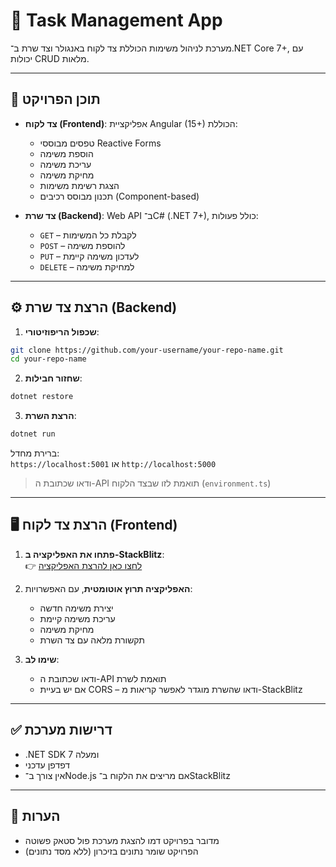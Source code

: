 
# 📝 Task Management App

מערכת לניהול משימות הכוללת צד לקוח באנגולר וצד שרת ב־.NET Core 7+, עם יכולות CRUD מלאות.

---

## 📁 תוכן הפרויקט

- **צד לקוח (Frontend)**: אפליקציית Angular (15+) הכוללת:
  - טפסים מבוססי Reactive Forms
  - הוספת משימה
  - עריכת משימה
  - מחיקת משימה
  - הצגת רשימת משימות
  - תכנון מבוסס רכיבים (Component-based)

- **צד שרת (Backend)**: Web API ב־C# (.NET 7+), כולל פעולות:
  - `GET` – לקבלת כל המשימות
  - `POST` – להוספת משימה
  - `PUT` – לעדכון משימה קיימת
  - `DELETE` – למחיקת משימה

---

## ⚙️ הרצת צד שרת (Backend)

1. **שכפול הריפוזיטורי**:
```bash
git clone https://github.com/your-username/your-repo-name.git
cd your-repo-name
```

2. **שחזור חבילות**:
```bash
dotnet restore
```

3. **הרצת השרת**:
```bash
dotnet run
```

ברירת מחדל:  
`https://localhost:5001` או `http://localhost:5000`

> ודאו שכתובת ה-API תואמת לזו שבצד הלקוח (`environment.ts`)

---

## 🖥️ הרצת צד לקוח (Frontend)

1. **פתחו את האפליקציה ב-StackBlitz**:  
👉 [לחצו כאן להרצת האפליקציה](https://stackblitz.com/edit/your-client-link-here)

2. **האפליקציה תרוץ אוטומטית**, עם האפשרויות:
   - יצירת משימה חדשה
   - עריכת משימה קיימת
   - מחיקת משימה
   - תקשורת מלאה עם צד השרת

3. **שימו לב**:
   - ודאו שכתובת ה-API תואמת לשרת
   - אם יש בעיית CORS – ודאו שהשרת מוגדר לאפשר קריאות מ-StackBlitz

---

## ✅ דרישות מערכת

- .NET SDK 7 ומעלה
- דפדפן עדכני
- אין צורך ב־Node.js אם מריצים את הלקוח ב־StackBlitz

---

## 📌 הערות

- מדובר בפרויקט דמו להצגת מערכת פול סטאק פשוטה
- הפרויקט שומר נתונים בזיכרון (ללא מסד נתונים)
